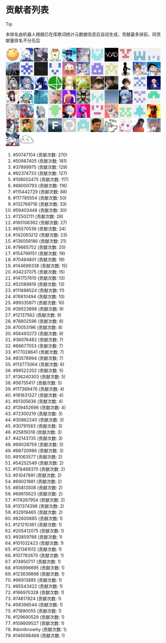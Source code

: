 # 贡献者列表

> [!TIP]
> 本排名由机器人根据已在库歌词统计元数据信息后自动生成，贡献最多排前，同贡献量排名不分先后

![贡献者头像画廊](./CONTRIBUTORS.svg)

1. #50747104 (贡献次数: 270)
2. #50987405 (贡献次数: 181)
3. #37899975 (贡献次数: 129)
4. #92374733 (贡献次数: 127)
5. #108002475 (贡献次数: 117)
6. #68000793 (贡献次数: 116)
7. #115442729 (贡献次数: 88)
8. #117785554 (贡献次数: 50)
9. #132769718 (贡献次数: 33)
10. #59403448 (贡献次数: 30)
11. #72502111 (贡献次数: 28)
12. #165106362 (贡献次数: 27)
13. #65570536 (贡献次数: 24)
14. #142093212 (贡献次数: 23)
15. #136059186 (贡献次数: 21)
16. #79665752 (贡献次数: 20)
17. #154799151 (贡献次数: 19)
18. #70494801 (贡献次数: 19)
19. #144699338 (贡献次数: 15)
20. #34237075 (贡献次数: 15)
21. #141757610 (贡献次数: 13)
22. #52089819 (贡献次数: 13)
23. #111688524 (贡献次数: 11)
24. #76810494 (贡献次数: 10)
25. #99335871 (贡献次数: 10)
26. #39523898 (贡献次数: 9)
27. #12137562 (贡献次数: 9)
28. #78802596 (贡献次数: 8)
29. #70053196 (贡献次数: 8)
30. #56493273 (贡献次数: 8)
31. #36076482 (贡献次数: 7)
32. #68677053 (贡献次数: 7)
33. #177028641 (贡献次数: 7)
34. #83578994 (贡献次数: 7)
35. #113773064 (贡献次数: 6)
36. #98522202 (贡献次数: 5)
37. #136240303 (贡献次数: 5)
38. #56755417 (贡献次数: 5)
39. #117369476 (贡献次数: 4)
40. #181631327 (贡献次数: 4)
41. #91305636 (贡献次数: 4)
42. #139452696 (贡献次数: 4)
43. #72300219 (贡献次数: 3)
44. #30862240 (贡献次数: 3)
45. #30791583 (贡献次数: 3)
46. #25819318 (贡献次数: 3)
47. #42143735 (贡献次数: 3)
48. #69028759 (贡献次数: 3)
49. #68720986 (贡献次数: 3)
50. #91063577 (贡献次数: 2)
51. #54252549 (贡献次数: 2)
52. #178468370 (贡献次数: 2)
53. #51047891 (贡献次数: 2)
54. #69021881 (贡献次数: 2)
55. #85813508 (贡献次数: 2)
56. #69615623 (贡献次数: 2)
57. #178267954 (贡献次数: 2)
58. #131374398 (贡献次数: 2)
59. #32919465 (贡献次数: 2)
60. #82600685 (贡献次数: 1)
61. #121210361 (贡献次数: 1)
62. #205412075 (贡献次数: 1)
63. #93859788 (贡献次数: 1)
64. #101032423 (贡献次数: 1)
65. #121381012 (贡献次数: 1)
66. #107782670 (贡献次数: 1)
67. #74950717 (贡献次数: 1)
68. #106996695 (贡献次数: 1)
69. #123639898 (贡献次数: 1)
70. #96913885 (贡献次数: 1)
71. #65543422 (贡献次数: 1)
72. #166970328 (贡献次数: 1)
73. #74817824 (贡献次数: 1)
74. #58398544 (贡献次数: 1)
75. #71890055 (贡献次数: 1)
76. #129690529 (贡献次数: 1)
77. #109809527 (贡献次数: 1)
78. #dontknowhy (贡献次数: 1)
79. #146098469 (贡献次数: 1)
